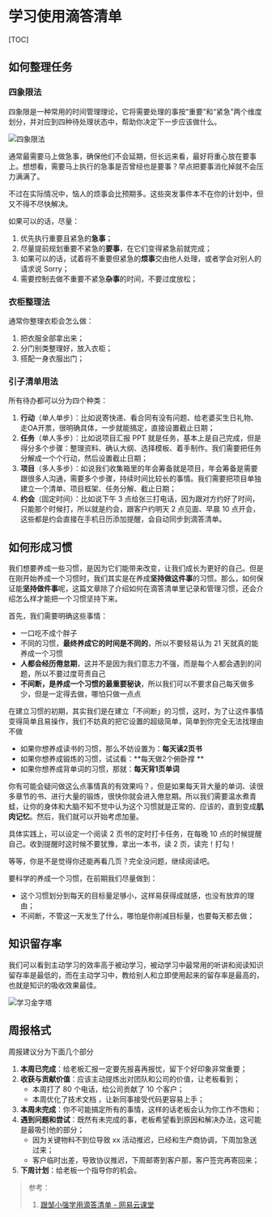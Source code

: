 # 学习使用滴答清单

[TOC]



## 如何整理任务

### 四象限法

四象限是一种常用的时间管理理论，它将需要处理的事按“重要”和“紧急”两个维度划分，并对应到四种待处理状态中，帮助你决定下一步应该做什么。

![四象限法](https://cdn.jsdelivr.net/gh/SHERlocked93/pic@master/upic/1-20210320-5b4vw1.png)

通常最需要马上做急事，确保他们不会延期，但长远来看，最好将重心放在要事上。想想看，需要马上执行的急事是否曾经也是要事？早点把要事消化掉就不会压力满满了。

不过在实际情况中，恼人的烦事会比预期多。这些突发事件本不在你的计划中，但又不得不尽快解决。





如果可以的话，尽量：

1. 优先执行重要且紧急的**急事**；
2. 尽量提前规划重要不紧急的**要事**，在它们变得紧急前就完成；
3. 如果可以的话，试着将不重要但紧急的**烦事**交由他人处理，或者学会对别人的请求说 Sorry；
4. 需要控制去做不重要不紧急**杂事**的时间，不要过度放松；

### 衣柜整理法

通常你整理衣柜会怎么做：

1. 把衣服全部拿出来；
2. 分门别类整理好，放入衣柜；
3. 搭配一身衣服出门；



### 引子清单用法

所有待办都可以分为四个种类：

1. **行动**（单人单步）：比如说寄快递、看合同有没有问题、给老婆买生日礼物、走OA开票，很明确具体，一步就能搞定，直接设置截止日期；
2. **任务**（单人多步）：比如说项目汇报 PPT 就是任务，基本上是自己完成，但是得分多个步骤：整理资料、确认大纲、选择模板、着手制作。我们需要把任务分解成一个个行动，然后设置截止日期；
3. **项目**（多人多步）：如说我们收集箱里的年会筹备就是项目，年会筹备是需要跟很多人沟通，需要多个步骤，持续时间比较长的事情。我们需要把项目单独建立一个清单、项目框架、任务分解、截止日期；
4. **约会**（固定时间）：比如说下午 3 点给张三打电话，因为跟对方约好了时间，只能那个时候打，所以就是约会，跟客户约明天 2 点见面、早晨 10 点开会，这些都是约会直接在手机日历添加提醒，会自动同步到滴答清单。



## 如何形成习惯

我们想要养成一些习惯，是因为它们能带来改变，让我们成长为更好的自己。但是在刚开始养成一个习惯时，我们其实是在养成**坚持做这件事**的习惯。那么，如何保证能**坚持做件事**呢，这篇文章除了介绍如何在滴答清单里记录和管理习惯，还会介绍怎么样才能把一个习惯坚持下来。

首先，我们需要明确这些事情：

- 一口吃不成个胖子
- 不同的习惯，**最终养成它的时间是不同的**，所以不要轻易认为 21 天就真的能养成一个习惯
- **人都会经历倦怠期**，这并不是因为我们意志力不强，而是每个人都会遇到的问题，所以不要过度苛责自己
- **不间断，是养成一个习惯的最重要秘诀**，所以我们可以不要求自己每天做多少，但是一定得去做，哪怕只做一点点

在建立习惯的初期，其实我们是在建立「不间断」的习惯，这时，为了让这件事情变得简单且易操作，我们不妨真的把它设置的超级简单，简单到你完全无法找理由不做

- 如果你想养成读书的习惯，那么不妨设置为：**每天读2页书**
- 如果你想养成锻炼的习惯，试试看：**每天做2个俯卧撑 **
- 如果你想养成背单词的习惯，那就：**每天背1页单词**

你有可能会疑问做这么点事情真的有效果吗？，但是如果每天背大量的单词、读很多章节的书、进行大量的锻炼，很快你就会进入倦怠期。所以我们需要温水煮青蛙，让你的身体和大脑不知不觉中认为这个习惯就是正常的、应该的，直到变成**肌肉记忆**。然后，我们就可以开始考虑加量。

具体实践上，可以设定一个阅读 2 页书的定时打卡任务，在每晚 10 点的时候提醒自己。收到提醒时这时候不要犹豫，拿出一本书，读 2 页，读完！打勾！

等等，你是不是觉得你还能再看几页？完全没问题，继续阅读吧。

要科学的养成一个习惯，在前期我们尽量做到：

- 这个习惯划分到每天的目标量足够小，这样易获得成就感，也没有放弃的理由；
- 不间断，不管这一天发生了什么，哪怕是你削减目标量，也要每天都去做；



## 知识留存率

我们可以看到主动学习的效率高于被动学习，被动学习中最常用的听讲和阅读知识留存率是最低的，而在主动学习中，教给别人和立即使用起来的留存率是最高的，也就是知识的吸收效果最佳。

![学习金字塔](https://cdn.jsdelivr.net/gh/SHERlocked93/pic@master/upic/1ad5ad6eddc451daab7eea378fe2f060d1163203-20210320171300155-20210320-GWEHBR.jpeg)

## 周报格式

周报建议分为下面几个部分

1. **本周已完成**：给老板汇报一定要先报喜再报忧，留下个好印象非常重要；
2. **收获与贡献价值**：应该主动提炼出对团队和公司的价值，让老板看到；
   - 本周打了 80 个电话，给公司贡献了 10 个客户；
   - 本周优化了技术文档 ，让新同事接受代码更容易上手；
3. **本周未完成**：你不可能搞定所有的事情，这样的话老板会认为你工作不饱和；
4. **遇到问题和尝试**：既然有未完成的事，老板希望看到原因和解决办法，这可能是最吸引他的部分；
   - 因为关键物料不到位导致 xx 活动推迟，已经和生产商协调，下周加急送过来；
   - 客户临时出差，导致协议推迟，下周邮寄到客户那，客户签完再寄回来；
5. **下周计划**：给老板一个指导你的机会。









> 参考：
>
> 1. [跟邹小强学用滴答清单 - 网易云课堂](https://study.163.com/course/introduction/1005530008.htm)